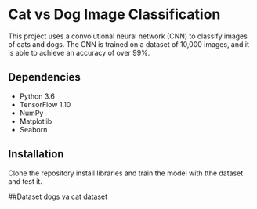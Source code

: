 # Cat vs Dog Image Classification

This project uses a convolutional neural network (CNN) to classify images of cats and dogs. The CNN is trained on a dataset of 10,000 images, and it is able to achieve an accuracy of over 99%.

## Dependencies

* Python 3.6
* TensorFlow 1.10
* NumPy
* Matplotlib
* Seaborn

## Installation

Clone the repository install libraries and train the model with tthe dataset and test it.

 ##Dataset
[dogs va cat dataset](https://www.kaggle.com/datasets/salader/dogs-vs-cats?resource=download)
